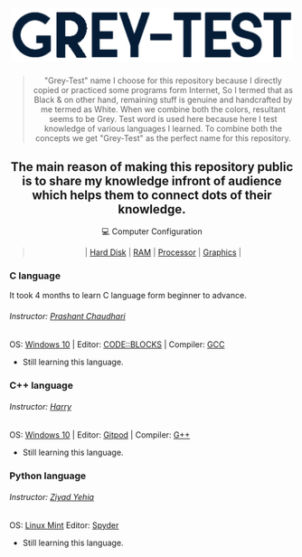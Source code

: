 <div align="center">
<h1><img alt="grey-test" src="images/greytest.png" width=500/></h1>

>"Grey-Test" name I choose for this repository because I directly copied or practiced some programs form Internet, So I termed that as Black & on other hand, remaining stuff is genuine and handcrafted by me termed as White.
>When we combine both the colors, resultant seems to be Grey.
>Test word is used here because here I test knowledge of various languages I learned.
>To combine both the concepts we get "Grey-Test" as the perfect name for this repository. 

## The main reason of making this repository public is to share my knowledge infront of audience which helps them to connect dots of their knowledge.
:computer: Computer Configuration
> | [Hard Disk](https://www.amazon.com/ST500DM005-HD502HJ-Samsung-500GB-Drive/dp/B00W4PB76U) | [RAM](https://www.amazon.com/Timetec-1600MHz-PC3L-12800-Unbuffered-Computer/dp/B00IV19IA8/ref=sr_1_19?crid=2302ELBVTATB5&dchild=1&keywords=8gb+ram+2x4&qid=1599468920&s=electronics&sprefix=8+gb+ra%2Celectronics%2C472&sr=1-19) | [Processor](https://www.amazon.in/INTEL-Pentium-Processor-LGA1155-BX80637G2010/dp/B00B4BK16W/ref=pd_lpo_147_t_0/260-6219997-9348407?_encoding=UTF8&pd_rd_i=B00B4BK16W&pd_rd_r=9c65a595-d9fa-4570-af02-7818fa3976df&pd_rd_w=wXbSN&pd_rd_wg=EqPD3&pf_rd_p=5a903e39-3cff-40f0-9a69-33552e242181&pf_rd_r=5H85986ZVTAHFDBTAT5G&psc=1&refRID=5H85986ZVTAHFDBTAT5G) | [Graphics](https://www.intel.in/content/www/in/en/support/products/96551/graphics/graphics-for-7th-generation-intel-processors/intel-hd-graphics-620.html) |

</div>

### C language
It took 4 months to learn C language form beginner to advance.
###### Instructor: [Prashant Chaudhari](https://youtu.be/vl794HKeXug)
OS: [Windows 10](https://www.microsoft.com/en-in/windows/get-windows-10) |
Editor: [CODE::BLOCKS](http://www.codeblocks.org/) |
Compiler: [GCC](https://gcc.gnu.org/)
* Still learning this language.

### C++ language
###### Instructor: [Harry](https://youtu.be/yGB9jhsEsr8)
OS: [Windows 10](https://www.microsoft.com/en-in/windows/get-windows-10) |
Editor: [Gitpod](https://gitpod.io/) |
Compiler: [G++](https://gcc.gnu.org/)
* Still learning this language.

### Python language
###### Instructor: [Ziyad Yehia](https://www.udemy.com/course/the-python-bible/)
OS: [Linux Mint](https://linuxmint.com/)
Editor: [Spyder](https://www.spyder-ide.org/)
* Still learning this language.


